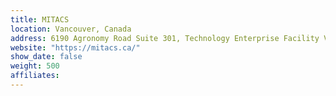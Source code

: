 ```yaml
---
title: MITACS
location: Vancouver, Canada
address: 6190 Agronomy Road Suite 301, Technology Enterprise Facility Vancouver, British Columbia V6T 1Z3 Canada
website: "https://mitacs.ca/"
show_date: false
weight: 500
affiliates:
---
```

